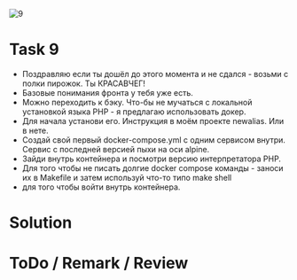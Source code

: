 ![9](https://github.com/makhnanov/telegram-bot-support-platform/blob/main/lessons/9/img.png)

# Task 9
- Поздравляю если ты дошёл до этого момента и не сдался - возьми с полки пирожок. Ты КРАСАВЧЕГ!
- Базовые понимания фронта у тебя уже есть.
- Можно переходить к бэку. Что-бы не мучаться с локальной установкой языка PHP - я предлагаю использовать докер.
- Для начала установи его. Инструкция в моём проекте newalias. Или в нете.
- Создай свой первый docker-compose.yml с одним сервисом внутри. Сервис с последней версией пыхи на оси alpine.
- Зайди внутрь контейнера и посмотри версию интерпретатора PHP.
- Для того чтобы не писать долгие docker compose команды - заноси их в Makefile и затем используй что-то типо make shell
- для того чтобы войти внутрь контейнера.

# Solution

# ToDo / Remark / Review

